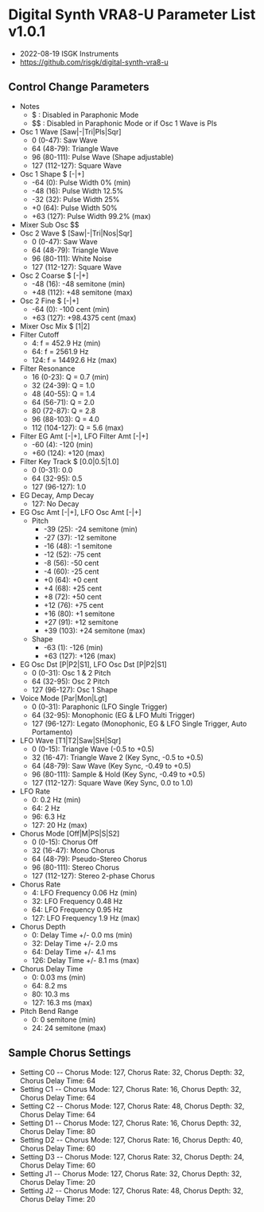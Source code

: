 # Digital Synth VRA8-U Parameter List v1.0.1

- 2022-08-19 ISGK Instruments
- <https://github.com/risgk/digital-synth-vra8-u>

## Control Change Parameters

- Notes
    - $ : Disabled in Paraphonic Mode
    - $$ : Disabled in Paraphonic Mode or if Osc 1 Wave is Pls
- Osc 1 Wave [Saw|-|Tri|Pls|Sqr]
    - 0 (0-47): Saw Wave
    - 64 (48-79): Triangle Wave
    - 96 (80-111): Pulse Wave (Shape adjustable)
    - 127 (112-127): Square Wave
- Osc 1 Shape $ [-|+]
    - -64 (0): Pulse Width 0% (min)
    - -48 (16): Pulse Width 12.5%
    - -32 (32): Pulse Width 25%
    - +0 (64): Pulse Width 50%
    - +63 (127): Pulse Width 99.2% (max)
- Mixer Sub Osc $$
- Osc 2 Wave $ [Saw|-|Tri|Nos|Sqr]
    - 0 (0-47): Saw Wave
    - 64 (48-79): Triangle Wave
    - 96 (80-111): White Noise
    - 127 (112-127): Square Wave
- Osc 2 Coarse $ [-|+]
    - -48 (16): -48 semitone (min)
    - +48 (112): +48 semitone (max)
- Osc 2 Fine $ [-|+]
    - -64 (0): -100 cent (min)
    - +63 (127): +98.4375 cent (max)
- Mixer Osc Mix $ [1|2]
- Filter Cutoff
    - 4: f = 452.9 Hz (min)
    - 64: f = 2561.9 Hz
    - 124: f = 14492.6 Hz (max)
- Filter Resonance
    - 16 (0-23): Q = 0.7 (min)
    - 32 (24-39): Q = 1.0
    - 48 (40-55): Q = 1.4
    - 64 (56-71): Q = 2.0
    - 80 (72-87): Q = 2.8
    - 96 (88-103): Q = 4.0
    - 112 (104-127): Q = 5.6 (max)
- Filter EG Amt [-|+], LFO Filter Amt [-|+]
    - -60 (4): -120 (min)
    - +60 (124): +120 (max)
- Filter Key Track $ [0.0|0.5|1.0]
    - 0 (0-31): 0.0
    - 64 (32-95): 0.5
    - 127 (96-127): 1.0
- EG Decay, Amp Decay
    - 127: No Decay
- EG Osc Amt [-|+], LFO Osc Amt [-|+]
    - Pitch
        - -39 (25): -24 semitone (min)
        - -27 (37): -12 semitone
        - -16 (48): -1 semitone
        - -12 (52): -75 cent
        - -8 (56): -50 cent
        - -4 (60): -25 cent
        - +0 (64): +0 cent
        - +4 (68): +25 cent
        - +8 (72): +50 cent
        - +12 (76): +75 cent
        - +16 (80): +1 semitone
        - +27 (91): +12 semitone
        - +39 (103): +24 semitone (max)
    - Shape
        - -63 (1): -126 (min)
        - +63 (127): +126 (max)
- EG Osc Dst [P|P2|S1], LFO Osc Dst [P|P2|S1]
    - 0 (0-31): Osc 1 & 2 Pitch
    - 64 (32-95): Osc 2 Pitch
    - 127 (96-127): Osc 1 Shape
- Voice Mode [Par|Mon|Lgt]
    - 0 (0-31): Paraphonic (LFO Single Trigger)
    - 64 (32-95): Monophonic (EG & LFO Multi Trigger)
    - 127 (96-127): Legato (Monophonic, EG & LFO Single Trigger, Auto Portamento)
- LFO Wave [T1|T2|Saw|SH|Sqr]
    - 0 (0-15): Triangle Wave (-0.5 to +0.5)
    - 32 (16-47): Triangle Wave 2 (Key Sync, -0.5 to +0.5)
    - 64 (48-79): Saw Wave (Key Sync, -0.49 to +0.5)
    - 96 (80-111): Sample & Hold (Key Sync, -0.49 to +0.5)
    - 127 (112-127): Square Wave (Key Sync, 0.0 to 1.0)
- LFO Rate
    - 0: 0.2 Hz (min)
    - 64: 2 Hz
    - 96: 6.3 Hz
    - 127: 20 Hz (max)
- Chorus Mode [Off|M|PS|S|S2]
    - 0 (0-15): Chorus Off
    - 32 (16-47): Mono Chorus
    - 64 (48-79): Pseudo-Stereo Chorus
    - 96 (80-111): Stereo Chorus
    - 127 (112-127): Stereo 2-phase Chorus
- Chorus Rate
    - 4: LFO Frequency 0.06 Hz (min)
    - 32: LFO Frequency 0.48 Hz
    - 64: LFO Frequency 0.95 Hz
    - 127: LFO Frequency 1.9 Hz (max)
- Chorus Depth
    - 0: Delay Time +/- 0.0 ms (min)
    - 32: Delay Time +/- 2.0 ms
    - 64: Delay Time +/- 4.1 ms
    - 126: Delay Time +/- 8.1 ms (max)
- Chorus Delay Time
    - 0: 0.03 ms (min)
    - 64: 8.2 ms
    - 80: 10.3 ms
    - 127: 16.3 ms (max)
- Pitch Bend Range
    - 0: 0 semitone (min)
    - 24: 24 semitone (max)

## Sample Chorus Settings

- Setting C0 -- Chorus Mode: 127, Chorus Rate: 32, Chorus Depth: 32, Chorus Delay Time: 64
- Setting C1 -- Chorus Mode: 127, Chorus Rate: 16, Chorus Depth: 32, Chorus Delay Time: 64
- Setting C2 -- Chorus Mode: 127, Chorus Rate: 48, Chorus Depth: 32, Chorus Delay Time: 64
- Setting D1 -- Chorus Mode: 127, Chorus Rate: 16, Chorus Depth: 32, Chorus Delay Time: 80
- Setting D2 -- Chorus Mode: 127, Chorus Rate: 16, Chorus Depth: 40, Chorus Delay Time: 60
- Setting D3 -- Chorus Mode: 127, Chorus Rate: 32, Chorus Depth: 24, Chorus Delay Time: 60
- Setting J1 -- Chorus Mode: 127, Chorus Rate: 32, Chorus Depth: 32, Chorus Delay Time: 20
- Setting J2 -- Chorus Mode: 127, Chorus Rate: 48, Chorus Depth: 32, Chorus Delay Time: 20
